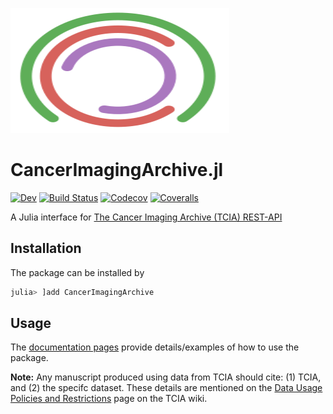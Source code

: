 <img src="./docs/src/assets/logo.svg" width="350" height="200"></img>
# CancerImagingArchive.jl

<!--
[![Stable](https://img.shields.io/badge/docs-stable-blue.svg)](https://notZaki.github.io/CancerImagingArchive.jl/stable)
-->
[![Dev](https://img.shields.io/badge/docs-dev-blue.svg)](https://notZaki.github.io/CancerImagingArchive.jl/dev)
[![Build Status](https://travis-ci.com/notZaki/CancerImagingArchive.jl.svg?branch=master)](https://travis-ci.com/notZaki/CancerImagingArchive.jl)
[![Codecov](https://codecov.io/gh/notZaki/CancerImagingArchive.jl/branch/master/graph/badge.svg)](https://codecov.io/gh/notZaki/CancerImagingArchive.jl)
[![Coveralls](https://coveralls.io/repos/github/notZaki/CancerImagingArchive.jl/badge.svg?branch=master)](https://coveralls.io/github/notZaki/CancerImagingArchive.jl?branch=master)

A Julia interface for [The Cancer Imaging Archive (TCIA) REST-API](https://wiki.cancerimagingarchive.net/display/Public/TCIA+Programmatic+Interface+%28REST+API%29+Usage+Guide)

## Installation

The package can be installed by

```julia
julia> ]add CancerImagingArchive
```

## Usage

The [documentation pages](https://notZaki.github.io/CancerImagingArchive.jl/dev) provide details/examples of how to use the package.

**Note:** Any manuscript produced using data from TCIA should cite: (1) TCIA, and (2) the specifc dataset. These details are mentioned on  the [Data Usage Policies and Restrictions](https://wiki.cancerimagingarchive.net/display/Public/Data+Usage+Policies+and+Restrictions) page on the TCIA wiki. 


